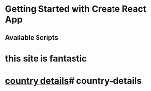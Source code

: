 # Getting Started with Create React App


## Available Scripts



# this site is fantastic
# [country details]()# country-details
